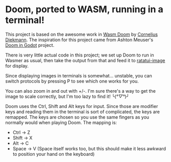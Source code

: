 # Doom, ported to WASM, running in a terminal!

This project is based on the awesome work in [Wasm Doom](https://diekmann.github.io/wasm-fizzbuzz/doom/) by [Cornelius Diekmann](https://github.com/diekmann).
The inspiration for this project came from Ashton Meuser's [Doom in Godot](https://github.com/ashtonmeuser/godot-wasm-doom) project.

There is very little actual code in this project;
we set up Doom to run in Wasmer as usual,
then take the output from that and feed it to
[ratatui-image](https://docs.rs/ratatui-image) for display.

Since displaying images in terminals is somewhat... unstable,
you can switch protocols by pressing P to see which one works for you.

You can also zoom in and out with +/-.
I'm sure there's a way to get the image to scale correctly,
but I'm too lazy to find it! ╰(_°▽°_)╯

Doom uses the Ctrl, Shift and Alt keys for input.
Since those are modifier keys and reading them
in the terminal is sort of complicated,
the keys are remapped. The keys are
chosen so you use the same fingers as you normally would
when playing Doom. The mapping is:

- Ctrl -> Z
- Shift -> X
- Alt -> C
- Space -> V (Space itself works too, but this should make
  it less awkward to position your hand on the keyboard)
